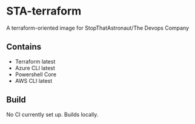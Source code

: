 # STA-terraform

A terraform-oriented image for StopThatAstronaut/The Devops Company

## Contains

- Terraform latest
- Azure CLI latest
- Powershell Core
- AWS CLI latest

## Build

No CI currently set up. Builds locally.